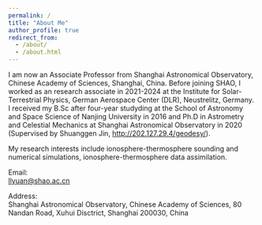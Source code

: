 ```yaml
---
permalink: /
title: "About Me"
author_profile: true
redirect_from: 
  - /about/
  - /about.html
---
```


I am now an Associate Professor from Shanghai Astronomical Observatory, Chinese Academy of Sciences, Shanghai, China. Before joining SHAO, I worked as an research associate in 2021-2024 at the Institute for Solar-Terrestrial Physics, German Aerospace Center (DLR), Neustrelitz, Germany.
I received my B.Sc after four-year studyding at the School of Astronomy and Space Science of Nanjing University in 2016 and Ph.D in Astrometry and Celestial Mechanics at Shanghai Astronomical Observatory in 2020 (Supervised by Shuanggen Jin, http://202.127.29.4/geodesy/). 

My research interests include ionosphere-thermosphere sounding and numerical simulations, ionosphere-thermosphere data assimilation.

Email:  
llyuan@shao.ac.cn

Address:  
Shanghai Astronomical Observatory, Chinese Academy of Sciences, 80 Nandan Road, Xuhui Disctrict, Shanghai 200030, China
